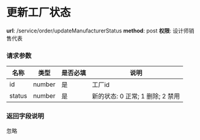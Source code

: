 更新工厂状态
=======

**url**: /service/order/updateManufacturerStatus
**method**: post
**权限**: 设计师销售代表


### 请求参数

|  名称  |  类型  | 是否必填 |     说明     |
|--------|--------|----------|--------------|
| id     | number | 是       | 工厂id |
| status | number | 是       | 新的状态: 0 正常; 1 删除; 2 禁用 |

### 返回字段说明

忽略